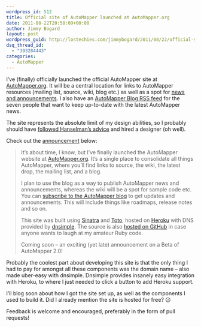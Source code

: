 ```yaml
---
wordpress_id: 512
title: Official site of AutoMapper launched at AutoMapper.org
date: 2011-08-22T20:58:09+00:00
author: Jimmy Bogard
layout: post
wordpress_guid: http://lostechies.com/jimmybogard/2011/08/22/official-site-of-automapper-launched-at-automapper-org/
dsq_thread_id:
  - "393284443"
categories:
  - AutoMapper
---
```

I’ve (finally) officially launched the official AutoMapper site at [AutoMapper.org](http://automapper.org/). It will be a central location for links to AutoMapper resources (mailing list, source, wiki, blog etc.) as well as a spot for [news and announcements](http://automapper.org/blog). I also have an [AutoMapper Blog RSS feed](http://feeds.feedburner.com/AutoMapperBlog) for the seven people that want to keep up-to-date with the latest AutoMapper news.

The site represents the absolute limit of my design abilities, so I probably should have [followed Hanselman’s advice](http://www.hanselman.com/blog/HireAndPayADesignerAndBeHappy.aspx) and hired a designer (oh well).

Check out the [announcement](http://automapper.org/blog/2011/08/22/automapper-site-launched/) below:

> It’s about time, I know, but I’ve finally launched the AutoMapper website at [AutoMapper.org](http://automapper.org/). It’s a single place to consolidate all things AutoMapper, where you’ll find links to source, the wiki, the latest drop, the mailing list, and a blog. 
> 
> I plan to use the blog as a way to publish AutoMapper news and announcements, whereas the wiki will be a spot for sample code etc. You can [subscribe to the AutoMapper blog](http://feeds.feedburner.com/AutoMapperBlog) to get updates and announcements. This will include things like roadmaps, release notes and so on. 
> 
> This site was built using [Sinatra](http://www.sinatrarb.com/) and [Toto](http://cloudhead.io/toto), hosted on [Heroku](http://www.heroku.com/) with DNS provided by [dnsimple](https://dnsimple.com/). The source is also [hosted on GitHub](https://github.com/AutoMapper/AutoMapper.website) in case anyone wants to laugh at my amateur Ruby code. 
> 
> Coming soon – an exciting (yet late) announcement on a Beta of AutoMapper 2.0!

Probably the coolest part about developing this site is that the only thing I had to pay for amongst all these components was the domain name – also made uber-easy with dnsimple. Dnsimple provides insanely easy integration with Heroku, to where I just needed to click a button to add Heroku support. 

I’ll blog soon about how I got the site set up, as well as the components I used to build it. Did I already mention the site is hosted for free? 😉

Feedback is welcome and encouraged, preferably in the form of pull requests!